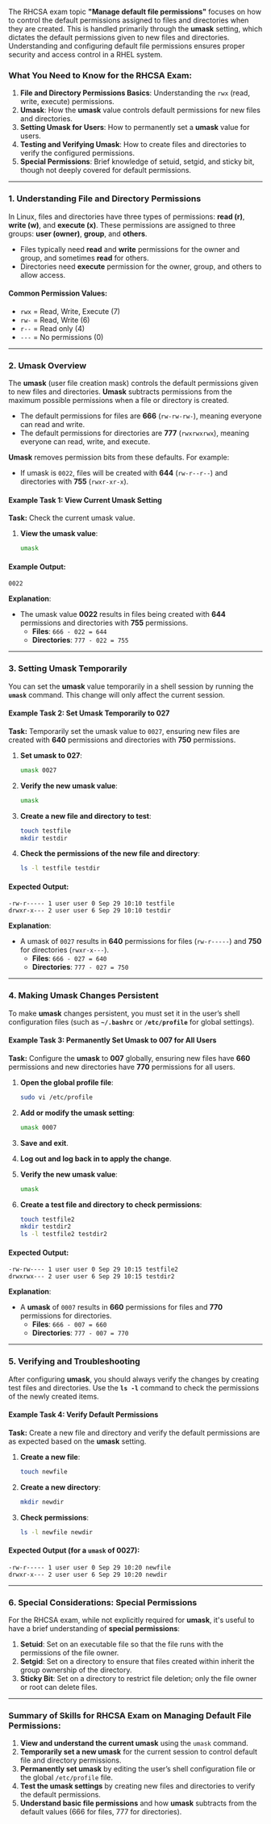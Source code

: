 The RHCSA exam topic **"Manage default file permissions"** focuses on how to control the default permissions assigned to files and directories when they are created. This is handled primarily through the **umask** setting, which dictates the default permissions given to new files and directories. Understanding and configuring default file permissions ensures proper security and access control in a RHEL system.

### **What You Need to Know for the RHCSA Exam:**
1. **File and Directory Permissions Basics**: Understanding the `rwx` (read, write, execute) permissions.
2. **Umask**: How the **umask** value controls default permissions for new files and directories.
3. **Setting Umask for Users**: How to permanently set a **umask** value for users.
4. **Testing and Verifying Umask**: How to create files and directories to verify the configured permissions.
5. **Special Permissions**: Brief knowledge of setuid, setgid, and sticky bit, though not deeply covered for default permissions.

---

### **1. Understanding File and Directory Permissions**

In Linux, files and directories have three types of permissions: **read (r)**, **write (w)**, and **execute (x)**. These permissions are assigned to three groups: **user (owner)**, **group**, and **others**.

- Files typically need **read** and **write** permissions for the owner and group, and sometimes **read** for others.
- Directories need **execute** permission for the owner, group, and others to allow access.

#### **Common Permission Values**:
- `rwx` = Read, Write, Execute (7)
- `rw-` = Read, Write (6)
- `r--` = Read only (4)
- `---` = No permissions (0)

---

### **2. Umask Overview**

The **umask** (user file creation mask) controls the default permissions given to new files and directories. **Umask** subtracts permissions from the maximum possible permissions when a file or directory is created.

- The default permissions for files are **666** (`rw-rw-rw-`), meaning everyone can read and write.
- The default permissions for directories are **777** (`rwxrwxrwx`), meaning everyone can read, write, and execute.

**Umask** removes permission bits from these defaults. For example:
- If umask is `0022`, files will be created with **644** (`rw-r--r--`) and directories with **755** (`rwxr-xr-x`).

#### **Example Task 1: View Current Umask Setting**

**Task:** Check the current umask value.

1. **View the umask value**:
   ```bash
   umask
   ```

#### **Example Output**:
```
0022
```

**Explanation**:
- The umask value **0022** results in files being created with **644** permissions and directories with **755** permissions.
  - **Files**: `666 - 022 = 644`
  - **Directories**: `777 - 022 = 755`

---

### **3. Setting Umask Temporarily**

You can set the **umask** value temporarily in a shell session by running the **`umask`** command. This change will only affect the current session.

#### **Example Task 2: Set Umask Temporarily to 027**

**Task:** Temporarily set the umask value to `0027`, ensuring new files are created with **640** permissions and directories with **750** permissions.

1. **Set umask to 027**:
   ```bash
   umask 0027
   ```

2. **Verify the new umask value**:
   ```bash
   umask
   ```

3. **Create a new file and directory to test**:
   ```bash
   touch testfile
   mkdir testdir
   ```

4. **Check the permissions of the new file and directory**:
   ```bash
   ls -l testfile testdir
   ```

#### **Expected Output**:
```
-rw-r----- 1 user user 0 Sep 29 10:10 testfile
drwxr-x--- 2 user user 6 Sep 29 10:10 testdir
```

**Explanation**:
- A umask of `0027` results in **640** permissions for files (`rw-r-----`) and **750** for directories (`rwxr-x---`).
  - **Files**: `666 - 027 = 640`
  - **Directories**: `777 - 027 = 750`

---

### **4. Making Umask Changes Persistent**

To make **umask** changes persistent, you must set it in the user’s shell configuration files (such as **`~/.bashrc`** or **`/etc/profile`** for global settings).

#### **Example Task 3: Permanently Set Umask to 007 for All Users**

**Task:** Configure the **umask** to **007** globally, ensuring new files have **660** permissions and new directories have **770** permissions for all users.

1. **Open the global profile file**:
   ```bash
   sudo vi /etc/profile
   ```

2. **Add or modify the umask setting**:
   ```bash
   umask 0007
   ```

3. **Save and exit**.

4. **Log out and log back in to apply the change**.

5. **Verify the new umask value**:
   ```bash
   umask
   ```

6. **Create a test file and directory to check permissions**:
   ```bash
   touch testfile2
   mkdir testdir2
   ls -l testfile2 testdir2
   ```

#### **Expected Output**:
```
-rw-rw---- 1 user user 0 Sep 29 10:15 testfile2
drwxrwx--- 2 user user 6 Sep 29 10:15 testdir2
```

**Explanation**:
- A **umask** of `0007` results in **660** permissions for files and **770** permissions for directories.
  - **Files**: `666 - 007 = 660`
  - **Directories**: `777 - 007 = 770`

---

### **5. Verifying and Troubleshooting**

After configuring **umask**, you should always verify the changes by creating test files and directories. Use the **`ls -l`** command to check the permissions of the newly created items.

#### **Example Task 4: Verify Default Permissions**

**Task:** Create a new file and directory and verify the default permissions are as expected based on the **umask** setting.

1. **Create a new file**:
   ```bash
   touch newfile
   ```

2. **Create a new directory**:
   ```bash
   mkdir newdir
   ```

3. **Check permissions**:
   ```bash
   ls -l newfile newdir
   ```

#### **Expected Output (for a `umask` of 0027)**:
```
-rw-r----- 1 user user 0 Sep 29 10:20 newfile
drwxr-x--- 2 user user 6 Sep 29 10:20 newdir
```

---

### **6. Special Considerations: Special Permissions**

For the RHCSA exam, while not explicitly required for **umask**, it's useful to have a brief understanding of **special permissions**:
1. **Setuid**: Set on an executable file so that the file runs with the permissions of the file owner.
2. **Setgid**: Set on a directory to ensure that files created within inherit the group ownership of the directory.
3. **Sticky Bit**: Set on a directory to restrict file deletion; only the file owner or root can delete files.

---

### **Summary of Skills for RHCSA Exam on Managing Default File Permissions**:
1. **View and understand the current umask** using the `umask` command.
2. **Temporarily set a new umask** for the current session to control default file and directory permissions.
3. **Permanently set umask** by editing the user’s shell configuration file or the global `/etc/profile` file.
4. **Test the umask settings** by creating new files and directories to verify the default permissions.
5. **Understand basic file permissions** and how **umask** subtracts from the default values (666 for files, 777 for directories).